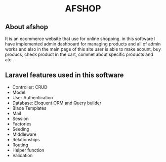 <h1 align="center">AFSHOP</p>



## About afshop

It is an ecommerce website that use for online shopping. in this software I have implemented admin dashboard for managing  products and all of admin works and also in the main page of this site user is able to make acount, buy producs, check product in the cart, commet about specific products and atc.

## Laravel features used in this software 
- Controller: CRUD
- Model: 
- User Authentication
- Database: Eloquent ORM and Query builder 
- Blade Templates
- Mail 
- Session 
- Factories 
- Seeding 
- Middleware
- Relationships
- Routing 
- Helper function
- Validation



